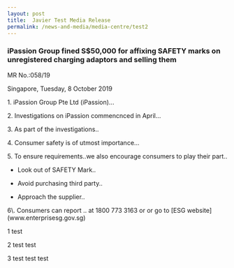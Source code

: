 ```yaml
---
layout: post
title:  Javier Test Media Release
permalink: /news-and-media/media-centre/test2
---
```

### iPassion Group fined S$50,000 for affixing SAFETY marks on unregistered charging adaptors and selling them

MR No.:058/19

Singapore, Tuesday, 8 October 2019

<p>1. iPassion Group Pte Ltd (iPassion)...</p>

<p>2. Investigations on iPassion commencnced in April...</p>

<p>3. As part of the investigations..</p>

<p>4. Consumer safety is of utmost importance...</p>

<p>5. To ensure requirements..we also encourage consumers to play their part..</p>

* Look out of SAFETY Mark..

* Avoid purchasing third party..

* Approach the supplier..

<p>6\. Consumers can report .. at 1800 773 3163 or <consumerprotection@enterprisesg.gov.sg> or go to [ESG website](www.enterprisesg.gov.sg)</p>

1 test

2 test test

3 test test test 
